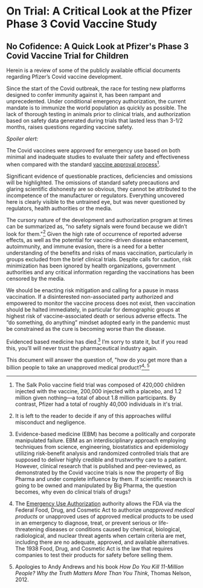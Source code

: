 # On Trial: A Critical Look at the Pfizer Phase 3 Covid Vaccine Study
## No Cofidence: A Quick Look at Pfizer's Phase 3 Covid Vaccine Trial for Children

<p>
Herein is a review of some of the publicly available official documents regarding Pfizer’s Covid vaccine development.

Since the start of the Covid outbreak, the race for testing new platforms designed to confer immunity against it, has been rampant and unprecedented. Under conditional emergency authorization, the current mandate is to immunize the world population as quickly as possible. The lack of thorough testing in animals prior to clinical trials, and authorization based on safety data generated during trials that lasted less than 3-1/2 months, raises questions regarding vaccine safety.

<i>Spoiler alert:</i> 

The Covid vaccines were approved for emergency use based on both minimal and inadequate studies to evaluate their safety and effectiveness when compared with the standard <a href="https://www.cdc.gov/vaccines/parents/infographics/journey-of-child-vaccine.html?CDC_AA_refVal=https%3A%2F%2Fwww.cdc.gov%2Fvaccines%2Fparents%2Finfographics%2Fjourney-of-child-vaccine-text.html">vaccine approval process</a><a href="#fn1" class="footnote-ref" id="fnref1"><sup>1</sup></a>.

Significant evidence of questionable practices, deficiencies and omissions will be highlighted. The omissions of standard safety precautions and glaring scientific dishonesty are so obvious, they cannot be attributed to the incompetence of the manufacturer or regulators. Everything uncovered here is clearly visible to the untrained eye, but was never questioned by regulators, health authorities or the media. 

The cursory nature of the development and authorization program at times can be summarized as, “no safety signals were found because we didn’t look for them."<a href="#fn2" class="footnote-ref" id="fnref2"><sup>2</sup></a> Given the high rate of occurrence of reported adverse effects, as well as the potential for vaccine-driven disease enhancement, autoimmunity, and immune evasion, there is a need for a better understanding of the benefits and risks of mass vaccination, particularly in groups excluded from the brief clinical trials. Despite calls for caution, risk minimization has been ignored by health organizations, government authorities and any critical information regarding the vaccinations has been censored by the media. 

We should be enacting risk mitigation and calling for a pause in mass vaccination. If a disinterested non-associated party authorized and empowered to monitor the vaccine process does not exist, then vaccination should be halted immediately, in particular for demographic groups at highest risk of vaccine-associated death or serious adverse effects. The “do something, do anything” mindset adopted early in the pandemic must be constrained as the cure is becoming worse than the disease.
  
Evidenced based medicine has died.<a href="#fn3" class="footnote-ref" id="fnref3"><sup>3</sup></a> I’m sorry to state it, but if you read this, you’ll will never trust the pharmaceutical industry again.

This document will answer the question of, "how do you get more than a billion people to take an unapproved medical product?<a href="#fn4" class="footnote-ref" id="fnref4"><sup>4</sup></a><a href="#fn5" class="footnote-ref" id="fnref5"><sup>, 5</sup></a>
</p>

<section class="footnotes">
<hr />
<ol>
<li id="fn1"><p>The Salk Polio vaccine field trial was composed of 420,000 children injected with the vaccine, 200,000 injected with a placebo, and 1.2 million given nothing—a total of about 1.8 million participants. By contrast, Pfizer had a total of roughly 40,000 individuals in it's trial.<a href="#fnref1" class="footnote-back"></a></p></li>
<li id="fn2"><p>It is left to the reader to decide if any of this approaches willful misconduct and negligence.<a href="#fnref2" class="footnote-back"></a></p>
<li id="fn3"><p> Evidence-based medicine (EBM) has become a politically and corporate manipulated failure. EBM as an interdisciplinary approach employing techniques from science, engineering, biostatistics and epidemiology utilizing risk-benefit analysis and randomized controlled trials that are supposed to deliver highly credible and trustworthy care to a patient. However, clinical research that is published and peer-reviewed, as demonstrated by the Covid vaccine trials is now the property of Big Pharma and under complete influence by them. If scientific research is going to be owned and manipulated by Big Pharma, the question becomes, why even do clinical trials of drugs?<a href="#fnref3" class="footnote-back"></a></p>
<li id="fn4"><p>The <a href="https://www.fda.gov/emergency-preparedness-and-response/mcm-legal-regulatory-and-policy-framework/emergency-use-authorization">Emergency Use Authorization</a> authority allows the FDA via the Federal Food, Drug, and Cosmetic Act to authorize <em>unapproved medical products</em> or unapproved uses of approved medical products to be used in an emergency to diagnose, treat, or prevent serious or life-threatening diseases or conditions caused by chemical, biological, radiological, and nuclear threat agents when certain criteria are met, including there are no adequate, approved, and available alternatives. The 1938 Food, Drug, and Cosmetic Act is the law that requires companies to test their products for safety before selling them.<a href="#fnref4" class="footnote-back"></a></p></li>
<li id="fn5"><p>Apologies to Andy Andrews and his book <em>How Do You Kill 11-Million People? Why the Truth Matters More Than You Think</em>, Thomas Nelson, 2012.<a href="#fnref5" class="footnote-back"></a></p>
</li>
</ol>
</section>
